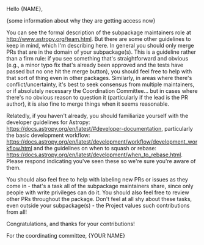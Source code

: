 Hello {NAME},

{some information about why they are getting access now}

You can see the formal description of the subpackage maintainers role at http://www.astropy.org/team.html.  But there are some other guidelines to keep in mind, which I'm describing here.  In general you should only merge PRs that are in the domain of your subpackage(s).  This is a guideline rather than a firm rule: if you see something that's straightforward and obvious (e.g., a minor typo fix that's already been approved and the tests have passed but no one hit the merge button), you should feel free to help with that sort of thing even in other packages. Similarly, in areas where there's conflict/uncertainty, it's best to seek consensus from multiple maintainers, or if absolutely necessary the Coordination Committee... but in cases where there's no obvious reason to question it (particularly if the lead is the PR author), it is also fine to merge things when it seems reasonable.

Relatedly, if you haven't already, you should familiarize yourself with the developer guidelines for Astropy: https://docs.astropy.org/en/latest/#developer-documentation, particularly the basic development workflow: https://docs.astropy.org/en/latest/development/workflow/development_workflow.html and the guidelines on when to squash or rebase: https://docs.astropy.org/en/latest/development/when_to_rebase.html. Please respond indicating you've seen these so we're sure you're aware of them.

You should also feel free to help with labeling new PRs or issues as they come in - that's a task all of the subpackage maintainers share, since only people with write privileges can do it. You should also feel free to review other PRs throughout the package.  Don't feel at all shy about these tasks, even outside your subpackage(s) - the Project values such contributions from all!

Congratulations, and thanks for your contributions!

For the coordinating committee,
{YOUR NAME}
